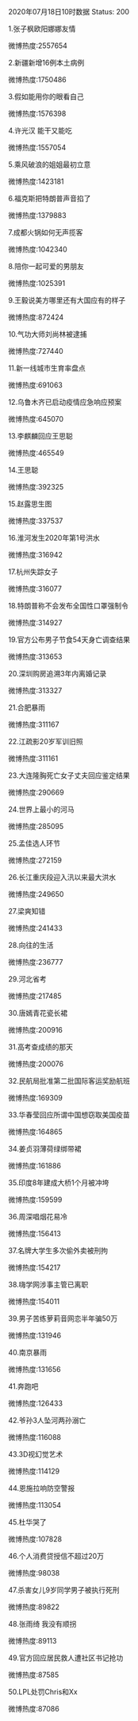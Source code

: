 2020年07月18日10时数据
Status: 200

1.张子枫欧阳娜娜友情

微博热度:2557654

2.新疆新增16例本土病例

微博热度:1750486

3.假如能用你的眼看自己

微博热度:1576398

4.许光汉 能干又能吃

微博热度:1557054

5.乘风破浪的姐姐最初立意

微博热度:1423181

6.福克斯把特朗普声音掐了

微博热度:1379883

7.成都火锅如何无声揽客

微博热度:1042340

8.陪你一起可爱的男朋友

微博热度:1025391

9.王毅说美方哪里还有大国应有的样子

微博热度:872424

10.气功大师刘尚林被逮捕

微博热度:727440

11.新一线城市生育率盘点

微博热度:691063

12.乌鲁木齐已启动疫情应急响应预案

微博热度:645070

13.李麒麟回应王思聪

微博热度:465549

14.王思聪

微博热度:392325

15.赵露思生图

微博热度:337537

16.淮河发生2020年第1号洪水

微博热度:316942

17.杭州失踪女子

微博热度:316077

18.特朗普称不会发布全国性口罩强制令

微博热度:314927

19.官方公布男子节食54天身亡调查结果

微博热度:313653

20.深圳购房追溯3年内离婚记录

微博热度:313327

21.合肥暴雨

微博热度:311167

22.江疏影20岁军训旧照

微博热度:311161

23.大连隆胸死亡女子丈夫回应鉴定结果

微博热度:290669

24.世界上最小的河马

微博热度:285095

25.孟佳选人环节

微博热度:272159

26.长江重庆段迎入汛以来最大洪水

微博热度:249650

27.梁爽知错

微博热度:241433

28.向往的生活

微博热度:236777

29.河北省考

微博热度:217485

30.唐嫣青花瓷长裙

微博热度:200916

31.高考查成绩的那天

微博热度:200076

32.民航局批准第二批国际客运奖励航班

微博热度:169309

33.华春莹回应所谓中国想窃取美国疫苗

微博热度:164865

34.姜贞羽薄荷绿绑带裙

微博热度:161886

35.印度8年建成大桥1个月被冲垮

微博热度:159599

36.周深唱烟花易冷

微博热度:156413

37.名牌大学生多次偷外卖被刑拘

微博热度:154217

38.嗨学网涉事主管已离职

微博热度:154011

39.男子苦练萝莉音网恋半年骗50万

微博热度:131946

40.南京暴雨

微博热度:131656

41.奔跑吧

微博热度:126433

42.爷孙3人坠河两孙溺亡

微博热度:116088

43.3D视幻觉艺术

微博热度:114129

44.恩施拉响防空警报

微博热度:113054

45.杜华哭了

微博热度:107828

46.个人消费贷授信不超过20万

微博热度:98038

47.杀害女儿9岁同学男子被执行死刑

微博热度:89822

48.张雨绮 我没有顺拐

微博热度:89113

49.官方回应居民救人遭社区书记抢功

微博热度:87585

50.LPL处罚Chris和Xx

微博热度:87086

